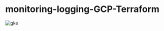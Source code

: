 # monitoring-logging-GCP-Terraform

![gke](https://github.com/pavans78/monitoring-logging-GCP-Terraform/assets/75356244/c9683eca-47df-4d14-be41-db92afd0dd34)
